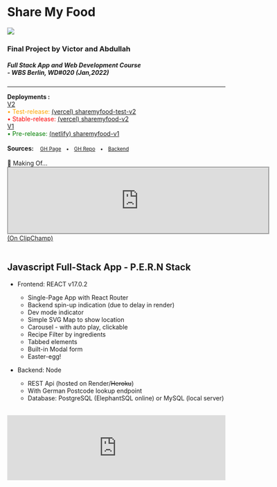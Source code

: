 # Share My Food

<a href="https://sharemyfood-prerelease.vercel.app"><img src="https://raw.githubusercontent.com/vrw-GH/final-project-wd020/0f30e27180ba56cd0ae5abcd38c6e77f99c52aac/project%20basics/Screenshot%20(252).png"></a>
<br />
<h3>Final Project by Victor and Abdullah</h3>
<h5><strong>Full Stack App and Web Development Course</strong>
<br />
- WBS Berlin, WD#020 (Jan,2022)</h5>
<hr />
<strong>Deployments :</strong>
<br />
<u>V2</u>
<br />
<span style="color: orange">• Test-release: <a href="https://sharemyfood-prerelease.vercel.app">(vercel) sharemyfood-test-v2</a></span>
<br />
<span style="color: red">• Stable-release: <a href="https://sharemyfood.vercel.app">(vercel) sharemyfood-v2</a></span>
<br />
<u>V1</u>
<br />
<span style="color: green">• Pre-release: <a href="https://vrwgh-finalprojectwd020.netlify.app">(netlify) sharemyfood-v1</a></span>
<br />
<br />
<strong>Sources:</strong><small> &emsp;<a href="https://vrw-gh.github.io/final-project-wd020">GH Page</a>&emsp;•&emsp;<a href="https://github.com/vrw-GH/final-project-wd020">GH Repo</a>&emsp;•&emsp;<a href="https://vrw-gh.github.io/sharemyfood-backend/">Backend</a></small>
<div style="position:relative;width:fit-content;height:fit-content;">
<br />
   🎥 Making Of...
   <br />
   <div style="width:100%;">
   <iframe allowfullscreen style="border:groove" src="https://vrw-gh.github.io/final-project-wd020/project basics/SMF Presentation – Mit Clipchamp erstellt.mp4" width="600" height="auto"></iframe>
   <br />
   </div>
   <a href="https://clipchamp.com/watch/mT0F1UjGS6m?utm_source=embed&utm_medium=embed&utm_campaign=watch" target="_blank">(On ClipChamp)</a>
</div>
<br />
<h2>Javascript Full-Stack App - P.E.R.N Stack</h2>

- Frontend: REACT v17.0.2
  - Single-Page App with React Router
  - Backend spin-up indication (due to delay in render)
  - Dev mode indicator
  - Simple SVG Map to show location
  - Carousel - with auto play, clickable
  - Recipe Filter by ingredients
  - Tabbed elements
  - Built-in Modal form  
  - Easter-egg!

- Backend: Node
  - REST Api (hosted on Render/~~Heroku~~)
  - With German Postcode lookup endpoint
  - Database: PostgreSQL (ElephantSQL online) or MySQL (local server)  

<!-- - Other:
   - xxx -->
<br />
<div style="width:100%;">
<iframe style="border:none" src="https://vrw-gh.github.io/final-project-wd020/project basics/Features List.txt" width="100%" height="auto" ></iframe>
</div>
